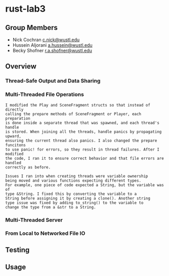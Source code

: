 # rust-lab3

## Group Members
- Nick Cochran c.nick@wustl.edu
- Hussein Aljorani a.hussein@wustl.edu
- Becky Shofner r.a.shofner@wustl.edu

## Overview

### Thread-Safe Output and Data Sharing

### Multi-Threaded File Operations
    I modified the Play and SceneFragment structs so that instead of directly 
    calling the prepare methods of SceneFragment or Player, each preparation
    is done inside a separate thread that was spawned, and each thread's handle
    is stored. When joining all the threads, handle panics by propagating upward,
    ensuring the current thread also panics. I also changed the prepare funcitons
    to use panic! for errors, so they result in thread failures. After I modified
    the code, I ran it to ensure correct behavior and that file errors are handled
    correctly as before.

    Issues I ran into when creating threads were variable ownership
    being moved and various functions expecting different types. 
    For example, one piece of code expected a String, but the variable was of
    type &String. I fixed this by converting the variable to a 
    String before assigning it by creating a clone(). Another string
    type issue was fixed by adding to_string() to the variable to 
    change the type from a &str to a String.

### Multi-Threaded Server

### From Local to Networked File IO


## Testing


## Usage